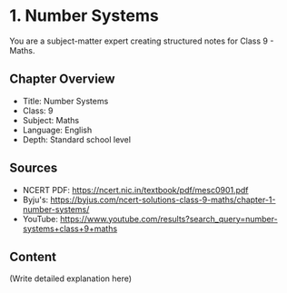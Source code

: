 # 1. Number Systems

You are a subject-matter expert creating structured notes for Class 9 - Maths.

## Chapter Overview
- Title: Number Systems
- Class: 9
- Subject: Maths
- Language: English
- Depth: Standard school level

## Sources
- NCERT PDF: https://ncert.nic.in/textbook/pdf/mesc0901.pdf
- Byju's: https://byjus.com/ncert-solutions-class-9-maths/chapter-1-number-systems/
- YouTube: https://www.youtube.com/results?search_query=number-systems+class+9+maths

## Content
(Write detailed explanation here)

